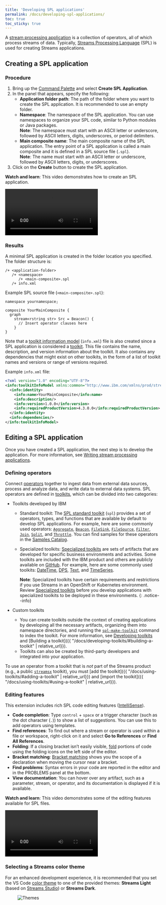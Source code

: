 ```yaml
---
title: 'Developing SPL applications'
permalink: /docs/developing-spl-applications/
toc: true
toc_sticky: true
---
```


A [stream processing application](https://www.ibm.com/support/knowledgecenter/en/SSCRJU_5.3/com.ibm.streams.dev.doc/doc/streaming_applications.html) is a collection of operators, all of which process streams of data. Typically, [Streams Processing Language](https://www.ibm.com/support/knowledgecenter/en/SSCRJU_5.3/com.ibm.streams.splangref.doc/doc/spl-container.html) (SPL) is used for creating Streams applications.

## Creating a SPL application

### Procedure

1.  Bring up the [Command Palette](https://code.visualstudio.com/docs/getstarted/userinterface#_command-palette) and select **Create SPL Application**.
1.  In the panel that appears, specify the following:
    - **Application folder path**: The path of the folder where you want to create the SPL application. It is recommended to use an empty folder.
    - **Namespace**: The namespace of the SPL application. You can use namespaces to organize your SPL code, similar to Python modules or Java packages.
      <div class="notice--info">
        <strong>Note</strong>: The namespace must start with an ASCII letter or underscore, followed by ASCII letters, digits, underscores, or period delimiters.
      </div>
    - **Main composite name**: The main composite name of the SPL application. The entry point of a SPL application is called a main composite and it is defined in a SPL source file (`.spl`).
      <div class="notice--info">
        <strong>Note</strong>: The name must start with an ASCII letter or underscore, followed by ASCII letters, digits, or underscores.
      </div>
1.  Click on the **Create** button to create the SPL application.

<div class="notice--video">
  <p><strong>Watch and learn</strong>: This video demonstrates how to create an SPL application.</p>
  <video class="tutorial-video" src="{{ site.videos.developing_spl_applications.create_spl_application }}" controls></video>
</div>

### Results

A minimal SPL application is created in the folder location you specified. The folder structure is:

```
/+ <application-folder>
   /+ <namespace>
      /+ <main-composite>.spl
   /+ info.xml
```

Example SPL source file (`<main-composite>.spl`):

```
namespace yournamespace;

composite YourMainComposite {
  graph
    stream<rstring str> Src = Beacon() {
      // Insert operator clauses here
    }
}
```

Note that a [toolkit information model](https://www.ibm.com/support/knowledgecenter/en/SSCRJU_5.3/com.ibm.streams.dev.doc/doc/toolkitinformationmodelfile.html) (`info.xml`) file is also created since a SPL application is considered a [toolkit](https://www.ibm.com/support/knowledgecenter/en/SSCRJU_5.3/com.ibm.streams.dev.doc/doc/toolkits.html). This file contains the name, description, and version information about the toolkit. It also contains any dependencies that might exist on other toolkits, in the form of a list of toolkit names and versions or range of versions required.

Example `info.xml` file:

```xml
<?xml version="1.0" encoding="UTF-8"?>
<info:toolkitInfoModel xmlns:common="http://www.ibm.com/xmlns/prod/streams/spl/common" xmlns:info="http://www.ibm.com/xmlns/prod/streams/spl/toolkitInfo">
  <info:identity>
    <info:name>YourMainComposite</info:name>
    <info:description/>
    <info:version>1.0.0</info:version>
    <info:requiredProductVersion>4.3.0.0</info:requiredProductVersion>
  </info:identity>
  <info:dependencies/>
</info:toolkitInfoModel>
```

## Editing a SPL application

Once you have created a SPL application, the next step is to develop the application. For more information, see [Writing stream processing applications](https://www.ibm.com/support/knowledgecenter/en/SSCRJU_5.3/com.ibm.streams.dev.doc/doc/writingapplications.html).

### Defining operators

Connect [operators](https://www.ibm.com/support/knowledgecenter/en/SSCRJU_5.3/com.ibm.streams.dev.doc/doc/operators.html) together to ingest data from external data sources, process and analyze data, and write data to external data systems. SPL operators are defined in [toolkits](https://www.ibm.com/support/knowledgecenter/en/SSCRJU_5.3/com.ibm.streams.dev.doc/doc/toolkits.html), which can be divided into two categories:

- Toolkits developed by IBM

  - Standard toolkit: The [SPL standard toolkit](https://www.ibm.com/support/knowledgecenter/en/SSCRJU_5.3/com.ibm.streams.toolkits.doc/toolkits/dita/tk$spl/tk$spl.html) (`spl`) provides a set of operators, types, and functions that are available by default to develop SPL applications. For example, here are some commonly used operators: [`Aggregate`](https://www.ibm.com/support/knowledgecenter/en/SSCRJU_5.3/com.ibm.streams.toolkits.doc/toolkits/dita/tk$spl/op$spl.relational$Aggregate.html), [`Beacon`](https://www.ibm.com/support/knowledgecenter/en/SSCRJU_5.3/com.ibm.streams.toolkits.doc/toolkits/dita/tk$spl/op$spl.utility$Beacon.html), [`FileSink`](https://www.ibm.com/support/knowledgecenter/en/SSCRJU_5.3/com.ibm.streams.toolkits.doc/toolkits/dita/tk$spl/op$spl.adapter$FileSink.html), [`FileSource`](https://www.ibm.com/support/knowledgecenter/en/SSCRJU_5.3/com.ibm.streams.toolkits.doc/toolkits/dita/tk$spl/op$spl.adapter$FileSource.html), [`Filter`](https://www.ibm.com/support/knowledgecenter/en/SSCRJU_5.3/com.ibm.streams.toolkits.doc/toolkits/dita/tk$spl/op$spl.relational$Filter.html), [`Join`](https://www.ibm.com/support/knowledgecenter/en/SSCRJU_5.3/com.ibm.streams.toolkits.doc/toolkits/dita/tk$spl/op$spl.relational$Join.html), [`Split`](https://www.ibm.com/support/knowledgecenter/en/SSCRJU_5.3/com.ibm.streams.toolkits.doc/toolkits/dita/tk$spl/op$spl.utility$Split.html), and [`Throttle`](https://www.ibm.com/support/knowledgecenter/en/SSCRJU_5.3/com.ibm.streams.toolkits.doc/toolkits/dita/tk$spl/op$spl.utility$Throttle.html). You can find samples for these operators in the [Samples Catalog](https://ibmstreams.github.io/samples/).
  - Specialized toolkits: [Specialized toolkits](https://www.ibm.com/support/knowledgecenter/en/SSCRJU_5.3/com.ibm.streams.toolkits.doc/toolkits/dita/toolkits/toolkits.html) are sets of artifacts that are developed for specific business environments and activities. Some toolkits are included with the IBM product and others are publicly available on [GitHub](https://github.com/search?q=topic:toolkit+org:IBMStreams&type=Repositories). For example, here are some commonly used toolkits: [DateTime](http://ibmstreams.github.io/streamsx.datetime/), [DPS](http://ibmstreams.github.io/streamsx.dps/), [Text](https://www.ibm.com/support/knowledgecenter/en/SSCRJU_5.3/com.ibm.streams.toolkits.doc/toolkits/dita/tk$com.ibm.streams.text/tk$com.ibm.streams.text.html), and [TimeSeries](https://www.ibm.com/support/knowledgecenter/en/SSCRJU_5.3/com.ibm.streams.toolkits.doc/toolkits/dita/tk$com.ibm.streams.timeseries/tk$com.ibm.streams.timeseries.html).

    **Note**: Specialized toolkits have certain requirements and restrictions if you use Streams in an OpenShift or Kubernetes environment. Review [Specialized toolkits](https://www.ibm.com/support/knowledgecenter/en/SSCRJU_5.3/com.ibm.streams.dev.doc/doc/icp_toolkit_restrictions.html) before you develop applications with specialized toolkits to be deployed in these environments.
    {: .notice--info}

- Custom toolkits
  - You can create toolkits outside the context of creating applications by developing all the necessary artifacts, organizing them into namespace directories, and running the [`spl-make-toolkit`](https://www.ibm.com/support/knowledgecenter/en/SSCRJU_4.3.0/com.ibm.streams.ref.doc/doc/spl-make-toolkit.html) command to index the toolkit. For more information, see [Developing toolkits](https://www.ibm.com/support/knowledgecenter/en/SSCRJU_5.3/com.ibm.streams.dev.doc/doc/creating_toolkits.html) and [Building a toolkit]({{ "/docs/developing-toolkits/#building-a-toolkit" | relative_url}}).
  - Toolkits can also be created by third-party developers and integrated into your application.

To use an operator from a toolkit that is _not_ part of the Streams product (e.g., a public [`streamsx`](https://github.com/search?q=topic:toolkit+org:IBMStreams&type=Repositories) toolkit), you must [add the toolkit]({{ "/docs/using-toolkits/#adding-a-toolkit" | relative_url}}) and [import the toolkit]({{ "/docs/using-toolkits/#using-a-toolkit" | relative_url}}).

### Editing features

This extension includes rich SPL code editing features ([IntelliSense](https://code.visualstudio.com/docs/editor/intellisense)).

- **Code completion**: Type `control` + `space` or a trigger character (such as the dot character (`.`)) to show a list of suggestions. You can use this to add operators using templates.
- **Find references**: To find out where a stream or operator is used within a file or workspace, right-click on it and select **Go to References** or **Find All References**.
- **Folding**: If a closing bracket isn’t easily visible, [fold](https://code.visualstudio.com/docs/editor/codebasics#_folding) portions of code using the folding icons on the left side of the editor.
- **Bracket matching**: [Bracket matching](https://code.visualstudio.com/docs/editor/editingevolved#_bracket-matching) shows you the scope of a declaration when moving the cursor near a bracket.
- **Find problems**: Syntax errors in your code are reported in the editor and in the PROBLEMS panel at the bottom.
- **View documentation**: You can hover over any artifact, such as a parameter, stream, or operator, and its documentation is displayed if it is available.

<div class="notice--video">
  <p><strong>Watch and learn</strong>: This video demonstrates some of the editing features available for SPL files.</p>
  <video class="tutorial-video" src="{{ site.videos.developing_spl_applications.editing_features }}" controls></video>
</div>

### Selecting a Streams color theme

For an enhanced development experience, it is recommended that you set the VS Code [color theme](https://code.visualstudio.com/docs/getstarted/themes) to one of the provided themes: **Streams Light** (based on [Streams Studio](https://www.ibm.com/support/knowledgecenter/en/SSCRJU_4.3.0/com.ibm.streams.studio.doc/doc/coverview.html)) or **Streams Dark**.

<figure>
  <img src="{{ "/assets/images/developing-spl-applications/themes.png" | relative_url }}" alt="Themes" title="Themes">
</figure>
